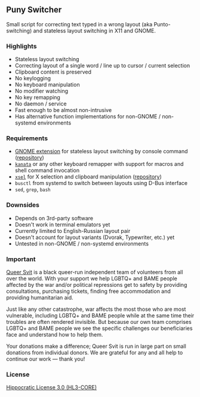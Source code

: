 ## Puny Switcher ##

Small script for correcting text typed in a wrong layout (aka Punto-switching) and stateless layout switching in X11 and GNOME.

### Highlights ###

- Stateless layout switching
- Correcting layout of a single word / line up to cursor / current selection
- Clipboard content is preserved
- No keylogging
- No keyboard manipulation
- No modifier watching
- No key remapping
- No daemon / service
- Fast enough to be almost non-intrusive
- Has alternative function implementations for non-GNOME / non-systemd environments

### Requirements ###

- [GNOME extension](https://extensions.gnome.org/extension/6691/shyriiwook) for stateless layout switching by console command ([repository](https://github.com/madhead/shyriiwook))
- [`kanata`](https://github.com/jtroo/kanata/) or any other keyboard remapper with support for macros and shell command invocation
- [`xsel`](http://www.kfish.org/software/xsel/) for X selection and clipboard manipulation ([repository](https://github.com/kfish/xsel))
- `busctl` from systemd to switch between layouts using D-Bus interface
- `sed`, `grep`, `bash`

### Downsides ###

- Depends on 3rd-party software
- Doesn't work in terminal emulators yet
- Currently limited to English-Russian layout pair
- Doesn't account for layout variants (Dvorak, Typewriter, etc.) yet
- Untested in non-GNOME / non-systemd environments

### Important ###

[Queer Svit](https://queersvit.org/) is a black queer-run independent team of volunteers from all over the world. With your support we help LGBTQ+ and BAME people affected by the war and/or political repressions get to safety by providing consultations, purchasing tickets, finding free accommodation and providing humanitarian aid.

‌‌Just like any other catastrophe, war affects the most those who are most vulnerable, including LGBTQ+ and BAME people while at the same time their troubles are often rendered invisible. But because our own team comprises LGBTQ+ and BAME people we see the specific challenges our beneficiaries face and understand how to help them.

‌Your donations make a difference; Queer Svit is run in large part on small donations from individual donors. We are grateful for any and all help to continue our work — thank you!

### License ###

[Hippocratic License 3.0 (HL3-CORE)](https://github.com/roadkell/puny-switcher/blob/main/LICENSE.md)
